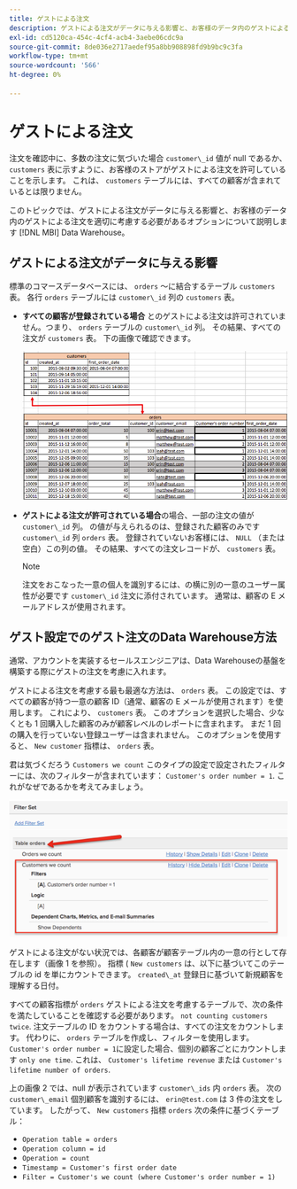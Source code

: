 ```yaml
---
title: ゲストによる注文
description: ゲストによる注文がデータに与える影響と、お客様のデータ内のゲストによる注文を適切に考慮するために必要なオプションについて説明します [!DNL MBI] Data Warehouse。
exl-id: cd5120ca-454c-4cf4-acb4-3aebe06cdc9a
source-git-commit: 8de036e2717aedef95a8bb908898fd9b9bc9c3fa
workflow-type: tm+mt
source-wordcount: '566'
ht-degree: 0%

---
```


# ゲストによる注文

注文を確認中に、多数の注文に気づいた場合 `customer\_id` 値が null であるか、 `customers` 表に示すように、お客様のストアがゲストによる注文を許可していることを示します。 これは、 `customers` テーブルには、すべての顧客が含まれているとは限りません。

このトピックでは、ゲストによる注文がデータに与える影響と、お客様のデータ内のゲストによる注文を適切に考慮する必要があるオプションについて説明します [!DNL MBI] Data Warehouse。

## ゲストによる注文がデータに与える影響

標準のコマースデータベースには、 `orders` ～に結合するテーブル `customers` 表。 各行 `orders` テーブルには `customer\_id` 列の `customers` 表。

* **すべての顧客が登録されている場合** とのゲストによる注文は許可されていません。つまり、 `orders` テーブルの `customer\_id` 列。 その結果、すべての注文が `customers` 表。 下の画像で確認できます。

   ![](../../assets/guest-orders-4.png)

* **ゲストによる注文が許可されている場合**&#x200B;の場合、一部の注文の値が `customer\_id` 列。 の値が与えられるのは、登録された顧客のみです `customer\_id` 列 `orders` 表。 登録されていないお客様には、 `NULL` （または空白）この列の値。 その結果、すべての注文レコードが、 `customers` 表。

   >[!NOTE]
   >
   >注文をおこなった一意の個人を識別するには、の横に別の一意のユーザー属性が必要です `customer\_id` 注文に添付されています。 通常は、顧客の E メールアドレスが使用されます。

## ゲスト設定でのゲスト注文のData Warehouse方法

通常、アカウントを実装するセールスエンジニアは、Data Warehouseの基盤を構築する際にゲストの注文を考慮に入れます。

ゲストによる注文を考慮する最も最適な方法は、 `orders` 表。 この設定では、すべての顧客が持つ一意の顧客 ID（通常、顧客の E メールが使用されます）を使用します。 これにより、 `customers` 表。 このオプションを選択した場合、少なくとも 1 回購入した顧客のみが顧客レベルのレポートに含まれます。 まだ 1 回の購入を行っていない登録ユーザーは含まれません。 このオプションを使用すると、 `New customer` 指標は、 `orders` 表。

君は気づくだろう `Customers we count` このタイプの設定で設定されたフィルターには、次のフィルターが含まれています： `Customer's order number = 1`. これがなぜであるかを考えてみましょう。

![](../../assets/guest-orders-filter-set.png)

ゲストによる注文がない状況では、各顧客が顧客テーブル内の一意の行として存在します（画像 1 を参照）。 指標 ( `New customers` は、以下に基づいてこのテーブルの id を単にカウントできます。 `created\_at` 登録日に基づいて新規顧客を理解する日付。

すべての顧客指標が `orders` ゲストによる注文を考慮するテーブルで、次の条件を満たしていることを確認する必要があります。 `not counting customers twice`. 注文テーブルの ID をカウントする場合は、すべての注文をカウントします。 代わりに、 `orders` テーブルを作成し、フィルターを使用します。 `Customer's order number = 1`に設定した場合、個別の顧客ごとにカウントします `only one time`. これは、 `Customer's lifetime revenue` または `Customer's lifetime number of orders`.

上の画像 2 では、null が表示されています `customer\_ids` 内 `orders` 表。 次の `customer\_email` 個別顧客を識別するには、 `erin@test.com` は 3 件の注文をしています。 したがって、 `New customers` 指標 `orders` 次の条件に基づくテーブル：

* `Operation table = orders`
* `Operation column = id`
* `Operation = count`
* `Timestamp = Customer's first order date`
* `Filter = Customer's we count (where Customer's order number = 1)`
